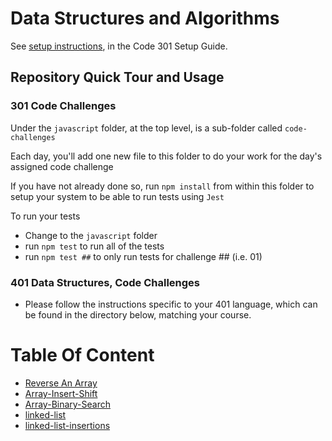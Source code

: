 # Data Structures and Algorithms

See [setup instructions](https://codefellows.github.io/setup-guide/code-301/3-code-challenges), in the Code 301 Setup Guide.

## Repository Quick Tour and Usage

### 301 Code Challenges

Under the `javascript` folder, at the top level, is a sub-folder called `code-challenges`

Each day, you'll add one new file to this folder to do your work for the day's assigned code challenge

If you have not already done so, run `npm install` from within this folder to setup your system to be able to run tests using `Jest`

To run your tests

- Change to the `javascript` folder
- run `npm test` to run all of the tests
- run `npm test ##` to only run tests for challenge ## (i.e. 01)

### 401 Data Structures, Code Challenges

- Please follow the instructions specific to your 401 language, which can be found in the directory below, matching your course.

# Table Of Content

* [Reverse An Array](./javascript/code-challenges/Adv-JS-Challenge1/README.md)
* [Array-Insert-Shift](./javascript/code-challenges/array-insert-shift/README.md)
* [Array-Binary-Search](./javascript/code-challenges/array-binary-search/README.md)
* [linked-list](./javascript/code-challenges/linked-list/README.md)
* [linked-list-insertions](./javascript/code-challenges/linked-list-insertions/README.md)